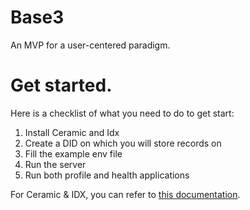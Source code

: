 # Base3
An MVP for a user-centered paradigm.

# Get started. 

Here is a checklist of what you need to do to get start:
1. Install Ceramic and Idx 
2. Create a DID on which you will store records on
3. Fill the example env file
4. Run the server 
5. Run both profile and health applications

For Ceramic & IDX, you can refer to [this documentation](https://developers.idx.xyz/build/quick-start/). 





